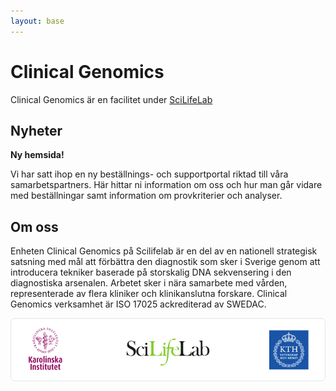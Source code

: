 ```yaml
---
layout: base
---
```

# Clinical Genomics 
 Clinical Genomics är en facilitet under [SciLifeLab](http://www.scilifelab.se)

## Nyheter
**Ny hemsida!**

Vi har satt ihop en ny beställnings- och supportportal riktad till våra samarbetspartners. Här hittar ni information om oss och hur man går vidare med beställningar samt information om provkriterier och analyser.

## Om oss
Enheten Clinical Genomics på Scilifelab är en del av en nationell strategisk satsning med mål att förbättra den diagnostik som sker i Sverige genom att introducera tekniker baserade på storskalig DNA sekvensering i den diagnostiska arsenalen. Arbetet sker i nära samarbete med vården, representerade av flera kliniker och klinikanslutna forskare. Clinical Genomics verksamhet är ISO 17025 ackrediterad av SWEDAC.

![company logos](/assets/img/logos.png)

